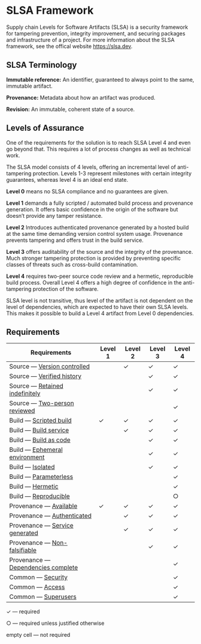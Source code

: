 # SLSA Framework

Supply chain Levels for Software Artifacts (SLSA) is a security framework for tampering prevention, integrity improvement, and securing packages and infrastructure of a project. For more information about the SLSA framework, see the offical website <https://slsa.dev>.

## SLSA Terminology

**Immutable reference:** An identifier, guaranteed to always point to the same, immutable artifact.

**Provenance:** Metadata about how an artifact was produced.

**Revision:** An immutable, coherent state of a source.

## Levels of Assurance

One of the requirements for the solution is to reach SLSA Level 4 and even go beyond that. This requires a lot of process changes as well as technical work. 

The SLSA model consists of 4 levels, offering an incremental level of anti-tampering protection. Levels 1-3 represent milestones with certain integrity guarantees, whereas level 4 is an ideal end state.

**Level 0** means no SLSA compliance and no guarantees are given.

**Level 1** demands a fully scripted / automated build process and provenance generation. It offers basic confidence in the origin of the software but doesn’t provide any tamper resistance.

**Level 2** Introduces authenticated provenance generated by a hosted build at the same time demanding version control system usage. Provenance prevents tampering and offers trust in the build service.

**Level 3** offers auditability of the source and the integrity of the provenance. Much stronger tampering protection is provided by preventing specific classes of threats such as cross-build contamination.

**Level 4** requires two-peer source code review and a hermetic, reproducible build process. Overall Level 4 offers a high degree of confidence in the anti-tampering protection of the software.

SLSA level is not transitive, thus level of the artifact is not dependent on the level of dependencies, which are expected to have their own SLSA levels. This makes it possible to build a Level 4 artifact from Level 0 dependencies. 

## Requirements

| Requirements | Level 1 | Level 2 | Level 3 | Level 4 |
|--------------|---------|---------|---------|---------|
| Source — [Version controlled](https://slsa.dev/spec/v0.1/requirements#version-controlled)        |   | ✓ | ✓ | ✓ |
| Source — [Verified history](https://slsa.dev/spec/v0.1/requirements#verified-history)          |   |   | ✓ | ✓ |
| Source — [Retained indefinitely](https://slsa.dev/spec/v0.1/requirements#retained-indefinitely)     |   |   | ✓ | ✓ |
| Source — [Two-person reviewed](https://slsa.dev/spec/v0.1/requirements#two-person-reviewed)       |   |   |   | ✓ |
| Build — [Scripted build](https://slsa.dev/spec/v0.1/requirements#scripted-build)             | ✓ | ✓ | ✓ | ✓ |
| Build — [Build service](https://slsa.dev/spec/v0.1/requirements#build-service)              |   | ✓ | ✓ | ✓ |
| Build — [Build as code](https://slsa.dev/spec/v0.1/requirements#build-as-code)              |   |   | ✓ | ✓ |
| Build — [Ephemeral environment](https://slsa.dev/spec/v0.1/requirements#ephemeral-environment)      |   |   | ✓ | ✓ |
| Build — [Isolated](https://slsa.dev/spec/v0.1/requirements#isolated)                   |   |   | ✓ | ✓ |
| Build — [Parameterless](https://slsa.dev/spec/v0.1/requirements#parameterless)              |   |   |   | ✓ |
| Build — [Hermetic](https://slsa.dev/spec/v0.1/requirements#hermetic)                   |   |   |   | ✓ |
| Build — [Reproducible](https://slsa.dev/spec/v0.1/requirements#reproducible)               |   |   |   | ○ |
| Provenance — [Available](https://slsa.dev/spec/v0.1/requirements#available)             | ✓ | ✓ | ✓ | ✓ |
| Provenance — [Authenticated](https://slsa.dev/spec/v0.1/requirements#authenticated)         |   | ✓ | ✓ | ✓ |
| Provenance — [Service generated](https://slsa.dev/spec/v0.1/requirements#service-generated)     |   | ✓ | ✓ | ✓ |
| Provenance — [Non-falsifiable](https://slsa.dev/spec/v0.1/requirements#non-falsifiable)       |   |   | ✓ | ✓ |
| Provenance — [Dependencies complete](https://slsa.dev/spec/v0.1/requirements#dependencies-complete) |   |   |   | ✓ |
| Common — [Security](https://slsa.dev/spec/v0.1/requirements#security)                  |   |   |   | ✓ |
| Common — [Access](https://slsa.dev/spec/v0.1/requirements#access)                    |   |   |   | ✓ |
| Common — [Superusers](https://slsa.dev/spec/v0.1/requirements#superusers)                |   |   |   | ✓ |

✓ — required

○ — required unless justified otherwise

empty cell — not required
